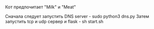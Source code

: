 Кот предпочитает "Milk" и "Meat"

Сначала следует запустить DNS server - sudo python3 dns.py
Затем запустить tcp и udp сервер и flask - sh start.sh